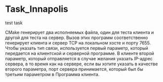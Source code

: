 # Task_Innapolis
test task

CMake генерирует два исполняемых файла, один для теста клиента и другой для теста на сервер. Вызов этих программ соответственно генерирует клиента и сервер TCP на локальном хосте и порту 7655. Чтобы указать тип связи, используется первый параметр, который передается на клиентской и серверной программе. В клиенте второй параметр, который отправляется в случае желания указать IP-адрес сервера, в то время как на сервере, если вы хотите указать в качестве второго параметра, порт сервера принимается, который был бы третьим параметром в Программа клиента.
